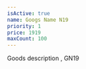 ```yaml
---
isActive: true
name: Googs Name N19
priority: 1
price: 1919
maxCount: 100
---
```


Goods description , GN19